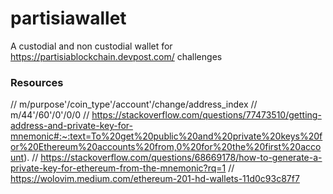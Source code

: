 # partisiawallet
A custodial and non custodial wallet for https://partisiablockchain.devpost.com/ challenges


### Resources
// m/purpose'/coin_type'/account'/change/address_index
// m/44'/60'/0'/0/0
// https://stackoverflow.com/questions/77473510/getting-address-and-private-key-for-mnemonic#:~:text=To%20get%20public%20and%20private%20keys%20for%20Ethereum%20accounts%20from,0%20for%20the%20first%20account).
// https://stackoverflow.com/questions/68669178/how-to-generate-a-private-key-for-ethereum-from-the-mnemonic?rq=1
// https://wolovim.medium.com/ethereum-201-hd-wallets-11d0c93c87f7
